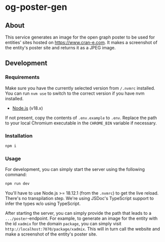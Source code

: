 # og-poster-gen

## About

This service generates an image for the open graph poster to be used for entities' sites hosted on https://www.cran-e.com. It makes a screenshot of the entity's poster site and returns it as a JPEG image.

## Development

### Requirements

Make sure you have the currently selected version from `/.nvmrc` installed. You can run `nvm use` to switch to the correct version if you have nvm installed.

- [Node.js](https://nodejs.org/en/) (v18.x)

If not present, copy the contents of `.env.example` to `.env`. Replace the path to your local Chromium executable in the `CHROME_BIN` variable if necessary.

### Installation

```bash
npm i
```

### Usage

For development, you can simply start the server using the following command:

```bash
npm run dev
```

You'll have to use Node.js >= 18.12.1 (from the `.nvmrc`) to get the live reload. There's no transpilation step. We're using JSDoc's TypeScript support to infer the types w/o using TypeScript.

After starting the server, you can simply provide the path that leads to a `.../poster`-endpoint. For example, to generate an image for the entity with the id `xadmix` for the domain `package`, you can simply visit `http://localhost:7070/package/xadmix`. This will in turn call the website and make a screenshot of the entity's poster site.
